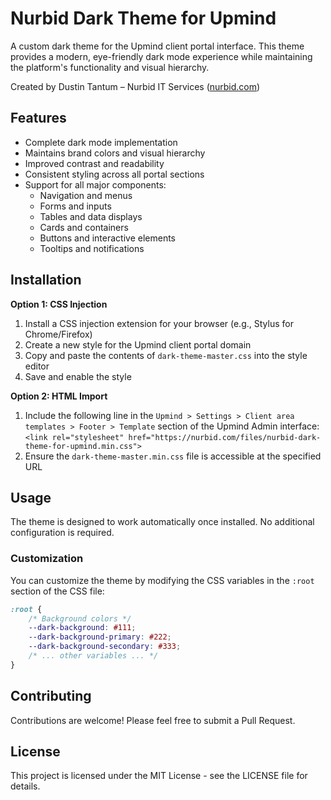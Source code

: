 # Nurbid Dark Theme for Upmind

A custom dark theme for the Upmind client portal interface. This theme provides a modern, eye-friendly dark mode experience while maintaining the platform's functionality and visual hierarchy.

Created by Dustin Tantum – Nurbid IT Services ([nurbid.com](https://nurbid.com))

## Features

- Complete dark mode implementation
- Maintains brand colors and visual hierarchy
- Improved contrast and readability
- Consistent styling across all portal sections
- Support for all major components:
  - Navigation and menus
  - Forms and inputs
  - Tables and data displays
  - Cards and containers
  - Buttons and interactive elements
  - Tooltips and notifications

## Installation

**Option 1: CSS Injection**

1. Install a CSS injection extension for your browser (e.g., Stylus for Chrome/Firefox)
2. Create a new style for the Upmind client portal domain
3. Copy and paste the contents of `dark-theme-master.css` into the style editor
4. Save and enable the style

**Option 2: HTML Import**

1. Include the following line in the `Upmind > Settings > Client area templates > Footer > Template` section of the Upmind Admin interface: `<link rel="stylesheet" href="https://nurbid.com/files/nurbid-dark-theme-for-upmind.min.css">`
2. Ensure the `dark-theme-master.min.css` file is accessible at the specified URL

## Usage

The theme is designed to work automatically once installed. No additional configuration is required.

### Customization

You can customize the theme by modifying the CSS variables in the `:root` section of the CSS file:

```css
:root {
    /* Background colors */
    --dark-background: #111;
    --dark-background-primary: #222;
    --dark-background-secondary: #333;
    /* ... other variables ... */
}
```

## Contributing

Contributions are welcome! Please feel free to submit a Pull Request.

## License

This project is licensed under the MIT License - see the LICENSE file for details. 